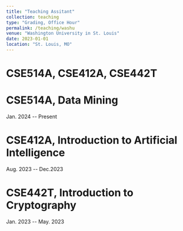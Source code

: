 ```yaml
---
title: "Teaching Assitant"
collection: teaching
type: "Grading, Office Hour"
permalink: /teaching/washu
venue: "Washington University in St. Louis"
date: 2023-01-01
location: "St. Louis, MO"
---
```


CSE514A, CSE412A, CSE442T
======

CSE514A, Data Mining
======
Jan. 2024 -- Present

CSE412A, Introduction to Artificial Intelligence
======
Aug. 2023 -- Dec.2023

CSE442T, Introduction to Cryptography
======
Jan. 2023 -- May. 2023
